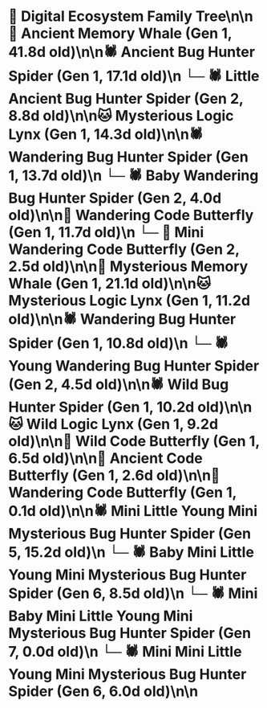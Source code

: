 # 🌳 Digital Ecosystem Family Tree\n\n🐋 Ancient Memory Whale (Gen 1, 41.8d old)\n\n🕷️ Ancient Bug Hunter Spider (Gen 1, 17.1d old)\n  └─ 🕷️ Little Ancient Bug Hunter Spider (Gen 2, 8.8d old)\n\n🐱 Mysterious Logic Lynx (Gen 1, 14.3d old)\n\n🕷️ Wandering Bug Hunter Spider (Gen 1, 13.7d old)\n  └─ 🕷️ Baby Wandering Bug Hunter Spider (Gen 2, 4.0d old)\n\n🦋 Wandering Code Butterfly (Gen 1, 11.7d old)\n  └─ 🦋 Mini Wandering Code Butterfly (Gen 2, 2.5d old)\n\n🐋 Mysterious Memory Whale (Gen 1, 21.1d old)\n\n🐱 Mysterious Logic Lynx (Gen 1, 11.2d old)\n\n🕷️ Wandering Bug Hunter Spider (Gen 1, 10.8d old)\n  └─ 🕷️ Young Wandering Bug Hunter Spider (Gen 2, 4.5d old)\n\n🕷️ Wild Bug Hunter Spider (Gen 1, 10.2d old)\n\n🐱 Wild Logic Lynx (Gen 1, 9.2d old)\n\n🦋 Wild Code Butterfly (Gen 1, 6.5d old)\n\n🦋 Ancient Code Butterfly (Gen 1, 2.6d old)\n\n🦋 Wandering Code Butterfly (Gen 1, 0.1d old)\n\n🕷️ Mini Little Young Mini Mysterious Bug Hunter Spider (Gen 5, 15.2d old)\n  └─ 🕷️ Baby Mini Little Young Mini Mysterious Bug Hunter Spider (Gen 6, 8.5d old)\n    └─ 🕷️ Mini Baby Mini Little Young Mini Mysterious Bug Hunter Spider (Gen 7, 0.0d old)\n  └─ 🕷️ Mini Mini Little Young Mini Mysterious Bug Hunter Spider (Gen 6, 6.0d old)\n\n